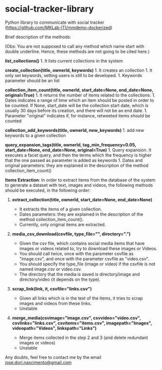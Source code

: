 # social-tracker-library
Python library to communicate with social tracker
(https://github.com/MKLab-ITI/mmdemo-dockerized)

Brief description of the methods:

(Obs: You are not supposed to call any method which name start with double
underline. Hence, these methods are not going to be cited here.)

**list_collections()**
    1. It lists current collections in the system

**create_collection(title, ownerId, keywords)**
    1. It creates an collection
    1. It only set keywords, setting users is still to be developed.
    1. Keywords parameter should be an list

**collection_item_count(title, ownerId, start_date=None, end_date=None,
                      original=True)**
    1. It returns the number of items related to the collections.
    1. Dates indicates a range of time which an item should be posted in order
    to be counted. If None, start_date will be the collection start date, which
    is usually 30 days before its creation, and there will not be an end date.
    1. Parameter "original" indicates if, for instance, retweeted items should be
    counted

**collection_add_keywords(title, ownerId, new_keywords)**
    1. add new keywords to a given collection

**query_expansion_tags(title, ownerId, tag_min_frequency=0.05,
        start_date=None, end_date=None, original=True)**
    1. Query expansion. It executes a facet query, and then the terms which
    the frequency is higher that the one passed as parameter is added as
    keywords
    1. Dates and original parameters: they are explained in the description of
    the method collection_item_count()

**Items Extraction**: In order to extract items from the database of the system to
generate a dataset with text, images and videos, the following methods should
be executed, in the following order:

1. **extract_collection(title, ownerId, start_date=None, end_date=None)**
    * It extracts the items of a given collection.
    * Dates parameters: they are explained in the description of
    the method collection_item_count().
    * Currently, only original items are extracted.

1. **media_csv_download(csvfile, type_file="", directory=".")**
    * Given the csv file, which contains social media items that have images or
    videos related to, try to download these images or Videos.
    * You should call twice, once with the parameter csvfile as "image.csv",
    and once with the parameter csvfile as "video.csv".
    * You should specify the type_file (image or video) if the csvfile is not
    named image.csv or video.csv.
    * The directory that the media is saved is directory/image and
    directory/video (it depends on the type).


1. **scrap_link(link, it, csvfile="links.csv")**
    * Given all links which is in the text of the items, it tries to scrap
    images and videos from these links.
    * Unstable

1. **merge_media(csvimage="image.csv", csvvideo="video.csv",
            csvlinks="links.csv", csvitems="items.csv", imagepath="Images",
            videopath="Videos", linkspath="Links")**
    * Merge items collected in the step 2 and 3 (and delete redundant images or
    videos)
    * Unstable

Any doubts, feel free to contact me by the email jose.dori.nascimento@gmail.com
